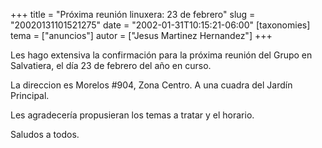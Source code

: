 +++
title = "Próxima reunión linuxera: 23 de febrero"
slug = "20020131101521275"
date = "2002-01-31T10:15:21-06:00"
[taxonomies]
tema = ["anuncios"]
autor = ["Jesus Martinez Hernandez"]
+++

Les hago extensiva la confirmación para la próxima reunión del Grupo en
Salvatiera, el día 23 de febrero del año en curso.

La direccion es Morelos #904, Zona Centro. A una cuadra del Jardín
Principal.

Les agradecería propusieran los temas a tratar y el horario.

Saludos a todos.
